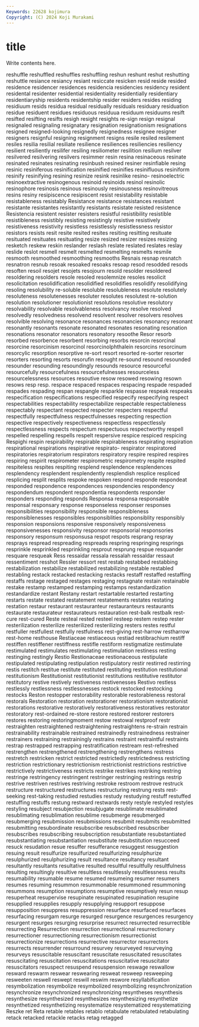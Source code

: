 ```yaml
---
Keywords: 22628 kojimura
Copyright: (C) 2024 Koji Murakami
---
```


# title

Write contents here.



 reshuffle reshuffled reshuffles reshuffling reshun
reshunt reshut reshutting reshuttle resiance resiancy resiant resiccate resicken resid
reside resided residence residencer residences residencia residencies residency resident residental
residenter residential residentiality residentially residentiary residentiaryship residents residentship resider residers
resides residing residiuum resids residua residual residually residuals residuary residuation
residue residuent residues residuous residuua residuum residuums resift resifted resifting
resifts resigh resight resights re-sign resign resignal resignaled resignaling resignatary
resignation resignationism resignations resigned resigned-looking resignedly resignedness resignee resigner resigners
resignful resigning resignment resigns resile resiled resilement resiles resilia resilial
resiliate resilience resiliences resiliencies resiliency resilient resiliently resilifer resiling resiliometer
resilition resilium resilver resilvered resilvering resilvers resimmer resin resina resinaceous
resinate resinated resinates resinating resinbush resined resiner resinfiable resing resinic
resiniferous resinification resinified resinifies resinifluous resiniform resinify resinifying resining resinize
resink resinlike resino- resinoelectric resinoextractive resinogenous resinoid resinoids resinol resinolic
resinophore resinosis resinous resinously resinousness resinovitreous resins resiny resipiscence resipiscent
resist resistability resistable resistableness resistably Resistance resistance resistances resistant resistante
resistantes resistantly resistants resistate resisted resistence Resistencia resistent resister resisters
resistful resistibility resistible resistibleness resistibly resisting resistingly resistive resistively resistiveness
resistivity resistless resistlessly resistlessness resistor resistors resists resit resite resited
resites resiting resitting resituate resituated resituates resituating resize resized resizer
resizes resizing resketch reskew reskin reslander reslash reslate reslated reslates
reslay reslide reslot resmell resmelt resmelted resmelting resmelts resmile resmooth
resmoothed resmoothing resmooths Resnais resnap resnatch resnatron resnub resoak resoaked
resoaks resoap resod resodded resods resoften resoil resojet resojets resojourn
resold resolder resoldered resoldering resolders resole resoled resolemnize resoles resolicit
resolicitation resolidification resolidified resolidifies resolidify resolidifying resoling resolubility re-soluble resoluble
resolubleness resolute resolutely resoluteness resolutenesses resoluter resolutes resolutest re-solution resolution
resolutioner resolutionist resolutions resolutive resolutory resolvability resolvable resolvableness resolvancy resolve
resolved resolvedly resolvedness resolvend resolvent resolver resolvers resolves resolvible resolving
resonance resonances resonancies resonancy resonant resonantly resonants resonate resonated resonates
resonating resonation resonations resonator resonators resonatory resoothe Resor resorb resorbed
resorbence resorbent resorbing resorbs resorcin resorcinal resorcine resorcinism resorcinol resorcinolphthalein
resorcins resorcinum resorcylic resorption resorptive re-sort resort resorted re-sorter resorter
resorters resorting resorts resorufin resought re-sound resound resounded resounder resounding
resoundingly resounds resource resourceful resourcefully resourcefulness resourcefulnesses resourceless resourcelessness resources
resoutive resow resowed resowing resown resows resp resp. respace respaced
respaces respacing respade respaded respades respading respan respangle resparkle respasse
respeak respeaks respecification respecifications respecified respecify respecifying respect respectabilities respectability
respectabilize respectable respectableness respectably respectant respected respecter respecters respectful respectfully
respectfulness respectfulnesses respecting respection respective respectively respectiveness respectless respectlessly respectlessness
respects respectum respectuous respectworthy respell respelled respelling respells respelt respersive
respice respiced respicing Respighi respin respirability respirable respirableness respirating respiration
respirational respirations respirative respirato- respirator respiratored respiratories respiratorium respirators respiratory
respire respired respires respiring respirit respirometer respirometric respirometry respite respited
respiteless respites respiting resplend resplendence resplendences resplendency resplendent resplendently resplendish
resplice respliced resplicing resplit resplits respoke respoken respond responde respondeat
responded respondence respondences respondencies respondency respondendum respondent respondentia respondents responder
responders responding responds Responsa responsa responsable responsal responsary response responseless
responser responses responsibilities responsibility responsible responsibleness responsiblenesses responsibles responsiblities responsiblity
responsibly responsion responsions responsive responsively responsiveness responsivenesses responsivity responsor responsorial
responsories responsory responsum responsusa respot respots resprang respray resprays respread
respreading respreads respring respringing resprings resprinkle resprinkled resprinkling resprout resprung
respue resquander resquare resqueak Ress ressaidar ressala ressalah ressaldar ressaut
ressentiment resshot Ressler ressort rest restab restabbed restabbing restabilization restabilize
restabilized restabilizing restable restabled restabling restack restacked restacking restacks restaff
restaffed restaffing restaffs restage restaged restages restaging restagnate restain restainable
restake restamp restamped restamping restamps restandardization restandardize restant Restany restart
restartable restarted restarting restarts restate restated restatement restatements restates restating
restation restaur restaurant restauranteur restauranteurs restaurants restaurate restaurateur restaurateurs restauration
rest-balk restbalk rest-cure rest-cured Reste resteal rested resteel resteep restem
restep rester resterilization resterilize resterilized resterilizing resters restes restful restfuller
restfullest restfully restfulness rest-giving rest-harrow restharrow rest-home resthouse Restiaceae restiaceous
restiad restibrachium restiff restiffen restiffener restiffness restifle restiform restigmatize restimulate
restimulated restimulates restimulating restimulation restiness resting restinging restingly Restio Restionaceae
restionaceous restipulate restipulated restipulating restipulation restipulatory restir restirred restirring restis
restitch restitue restitute restituted restituting restitution restitutional restitutionism Restitutionist restitutionist
restitutions restitutive restitutor restitutory restive restively restiveness restivenesses Restivo restless
restlessly restlessness restlessnesses restock restocked restocking restocks Reston restopper restorability
restorable restorableness restoral restorals Restoration restoration restorationer restorationism restorationist restorations
restorative restoratively restorativeness restoratives restorator restoratory rest-ordained re-store restore restored
restorer restorers restores restoring restoringmoment restow restowal restproof restr restraighten
restraightened restraightening restraightens re-strain restrain restrainability restrainable restrained restrainedly restrainedness
restrainer restrainers restraining restrainingly restrains restraint restraintful restraints restrap restrapped
restrapping restratification restream rest-refreshed restrengthen restrengthened restrengthening restrengthens restress restretch
restricken restrict restricted restrictedly restrictedness restricting restriction restrictionary restrictionism restrictionist
restrictions restrictive restrictively restrictiveness restricts restrike restrikes restriking restring restringe
restringency restringent restringer restringing restrings restrip restrive restriven restrives restriving
restroke restroom restrove restruck restructure restructured restructures restructuring restrung rests
rest-seeking rest-taking restudied restudies restudy restudying restuff restuffed restuffing restuffs
restung restward restwards resty restyle restyled restyles restyling resubject resubjection
resubjugate resublimate resublimated resublimating resublimation resublime resubmerge resubmerged resubmerging resubmission
resubmissions resubmit resubmits resubmitted resubmitting resubordinate resubscribe resubscribed resubscriber resubscribes
resubscribing resubscription resubstantiate resubstantiated resubstantiating resubstantiation resubstitute resubstitution resucceed resuck
resudation resue resuffer resufferance resuggest resuggestion resuing resuit resulfurize resulfurized
resulfurizing resulphurize resulphurized resulphurizing result resultance resultancy resultant resultantly resultants
resultative resulted resultful resultfully resultfulness resulting resultingly resultive resultless resultlessly
resultlessness results resumability resumable resume resumed resumeing resumer resumers resumes
resuming resummon resummonable resummoned resummoning resummons resumption resumptions resumptive resumptively
resun resup resuperheat resupervise resupinate resupinated resupination resupine resupplied resupplies
resupply resupplying resupport resuppose resupposition resuppress resuppression resurface resurfaced resurfaces
resurfacing resurgam resurge resurged resurgence resurgences resurgency resurgent resurges resurging
resurprise resurrect resurrected resurrectible resurrecting Resurrection resurrection resurrectional resurrectionary resurrectioner
resurrectioning resurrectionism resurrectionist resurrectionize resurrections resurrective resurrector resurrectors resurrects resurrender
resurround resurvey resurveyed resurveying resurveys resuscitable resuscitant resuscitate resuscitated resuscitates
resuscitating resuscitation resuscitations resuscitative resuscitator resuscitators resuspect resuspend resuspension reswage
reswallow resward reswarm reswear reswearing resweat resweep resweeping resweeten reswell
reswept reswill reswim reswore resyllabification resymbolization resymbolize resymbolized resymbolizing resynchronization
resynchronize resynchronized resynchronizing resyntheses resynthesis resynthesize resynthesized resynthesizes resynthesizing resynthetize
resynthetized resynthetizing resystematize resystematized resystematizing Reszke ret Reta retable retables
retablo retabulate retabulated retabulating retack retacked retackle retacks retag retagged
